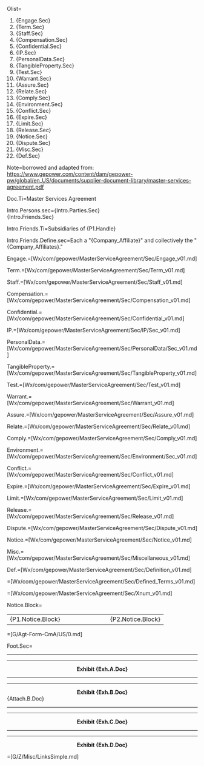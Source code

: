 Olist=<ol><li>{Engage.Sec}</li><li>{Term.Sec}</li><li>{Staff.Sec}</li><li>{Compensation.Sec}</li><li>{Confidential.Sec}</li><li>{IP.Sec}</li><li>{PersonalData.Sec}</li><li>{TangibleProperty.Sec}</li><li>{Test.Sec}</li><li>{Warrant.Sec}</li><li>{Assure.Sec}</li><li>{Relate.Sec}</li><li>{Comply.Sec}</li><li>{Environment.Sec}</li><li>{Conflict.Sec}</li><li>{Expire.Sec}</li><li>{Limit.Sec}</li><li>{Release.Sec}</li><li>{Notice.Sec}</li><li>{Dispute.Sec}</li><li>{Misc.Sec}</li><li>{Def.Sec}</li></ol>
 
Note=borrowed and adapted from:  <a href="https://www.gepower.com/content/dam/gepower-pw/global/en_US/documents/supplier-document-library/master-services-agreement.pdf">https://www.gepower.com/content/dam/gepower-pw/global/en_US/documents/supplier-document-library/master-services-agreement.pdf</a>

Doc.Ti=Master Services Agreement

Intro.Persons.sec={Intro.Parties.Sec}<br>{Intro.Friends.Sec}

Intro.Friends.Ti=Subsidiaries of {P1.Handle}

Intro.Friends.Define.sec=Each a "{Company_Affiliate}" and collectively the "{Company_Affiliates}."

Engage.=[Wx/com/gepower/MasterServiceAgreement/Sec/Engage_v01.md]

Term.=[Wx/com/gepower/MasterServiceAgreement/Sec/Term_v01.md]

Staff.=[Wx/com/gepower/MasterServiceAgreement/Sec/Staff_v01.md]

Compensation.=[Wx/com/gepower/MasterServiceAgreement/Sec/Compensation_v01.md]

Confidential.=[Wx/com/gepower/MasterServiceAgreement/Sec/Confidential_v01.md]

IP.=[Wx/com/gepower/MasterServiceAgreement/Sec/IP/Sec_v01.md]

PersonalData.=[Wx/com/gepower/MasterServiceAgreement/Sec/PersonalData/Sec_v01.md]

TangibleProperty.=[Wx/com/gepower/MasterServiceAgreement/Sec/TangibleProperty_v01.md]

Test.=[Wx/com/gepower/MasterServiceAgreement/Sec/Test_v01.md]

Warrant.=[Wx/com/gepower/MasterServiceAgreement/Sec/Warrant_v01.md]

Assure.=[Wx/com/gepower/MasterServiceAgreement/Sec/Assure_v01.md]

Relate.=[Wx/com/gepower/MasterServiceAgreement/Sec/Relate_v01.md]

Comply.=[Wx/com/gepower/MasterServiceAgreement/Sec/Comply_v01.md]

Environment.=[Wx/com/gepower/MasterServiceAgreement/Sec/Environment/Sec_v01.md]

Conflict.=[Wx/com/gepower/MasterServiceAgreement/Sec/Conflict_v01.md]

Expire.=[Wx/com/gepower/MasterServiceAgreement/Sec/Expire_v01.md]

Limit.=[Wx/com/gepower/MasterServiceAgreement/Sec/Limit_v01.md]

Release.=[Wx/com/gepower/MasterServiceAgreement/Sec/Release_v01.md]

Dispute.=[Wx/com/gepower/MasterServiceAgreement/Sec/Dispute_v01.md]

Notice.=[Wx/com/gepower/MasterServiceAgreement/Sec/Notice_v01.md]

Misc.=[Wx/com/gepower/MasterServiceAgreement/Sec/Miscellaneous_v01.md]

Def.=[Wx/com/gepower/MasterServiceAgreement/Sec/Definition_v01.md]

=[Wx/com/gepower/MasterServiceAgreement/Sec/Defined_Terms_v01.md]

=[Wx/com/gepower/MasterServiceAgreement/Sec/Xnum_v01.md]

Notice.Block=<table><tbody><tr><td>{P1.Notice.Block}</td><td width="100"></td><td>{P2.Notice.Block}</td> </tr></tbody></table>

=[G/Agt-Form-CmA/US/0.md]

Foot.Sec=<hr><hr><center><b>Exhibit {Exh.A.Doc}</b></center><hr><hr><center><b>Exhibit {Exh.B.Doc}</b></center>{Attach.B.Doc}<hr><hr><center><b>Exhibit {Exh.C.Doc}</b></center><hr><hr><center><b>Exhibit {Exh.D.Doc}</b></center> 

=[G/Z/Misc/LinksSimple.md]
